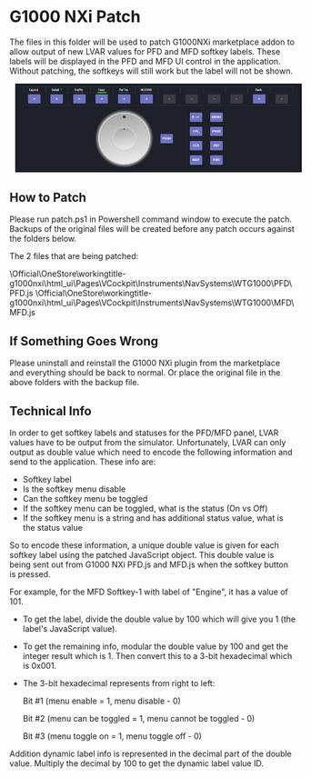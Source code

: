 # G1000 NXi Patch

The files in this folder will be used to patch G1000NXi marketplace addon to allow output of new LVAR values for PFD and MFD softkey labels. These labels will be displayed in the PFD and MFD UI control in the application. Without patching, the softkeys will still work but the label will not be shown.

<p align="center">
<img src="G1000NXi_patch.png" width="900" hspace="10"/>
</p>

## How to Patch

Please run patch.ps1 in Powershell command window to execute the patch. Backups of the original files will be created before any patch occurs against the folders below.

The 2 files that are being patched:

<MSFS installation folder>\Official\OneStore\workingtitle-g1000nxi\html_ui\Pages\VCockpit\Instruments\NavSystems\WTG1000\PFD\PFD.js
<MSFS installation folder>\Official\OneStore\workingtitle-g1000nxi\html_ui\Pages\VCockpit\Instruments\NavSystems\WTG1000\MFD\MFD.js


## If Something Goes Wrong
Please uninstall and reinstall the G1000 NXi plugin from the marketplace and everything should be back to normal. Or place the original file in the above folders with the backup file.

## Technical Info

In order to get softkey labels and statuses for the PFD/MFD panel, LVAR values have to be output from the simulator. Unfortunately, LVAR can only output as double value which need to encode the following information and send to the application. These info are:

* Softkey label
* Is the softkey menu disable
* Can the softkey menu be toggled
* If the softkey menu can be toggled, what is the status (On vs Off)
* If the softkey menu is a string and has additional status value, what is the status value

So to encode these information, a unique double value is given for each softkey label using the patched JavaScript object. This double value is being sent out from G1000 NXi PFD.js and MFD.js when the softkey button is pressed.

For example, for the MFD Softkey-1 with label of "Engine", it has a value of 101.

* To get the label, divide the double value by 100 which will give you 1 (the label's JavaScript value).

* To get the remaining info, modular the double value by 100 and get the integer result which is 1. Then convert this to a 3-bit hexadecimal which is 0x001.

* The 3-bit hexadecimal represents from right to left: 

	Bit #1 (menu enable = 1, menu disable - 0)
	
	Bit #2 (menu can be toggled = 1, menu cannot be toggled - 0)
	
	Bit #3 (menu toggle on = 1, menu toggle off - 0)

Addition dynamic label info is represented in the decimal part of the double value. Multiply the decimal by 100 to get the dynamic label value ID.
	
